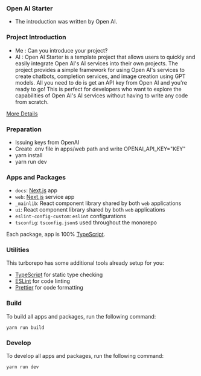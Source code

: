 ### Open AI Starter

- The introduction was written by Open AI.

### Project Introduction

- Me : Can you introduce your project?
- AI : Open AI Starter is a template project that allows users to quickly and easily integrate Open AI's AI services into their own projects. The project provides a simple framework for using Open AI's services to create chatbots, completion services, and image creation using GPT models. All you need to do is get an API key from Open AI and you're ready to go! This is perfect for developers who want to explore the capabilities of Open AI's AI services without having to write any code from scratch.

[More Details](https://openai-starter-docs.vercel.app/)

### Preparation

- Issuing keys from OpenAI
- Create .env file in apps/web path and write OPENAI_API_KEY="KEY"
- yarn install
- yarn run dev

### Apps and Packages

- `docs`: [Next.js](https://nextjs.org/) app
- `web`: [Next.js](https://nextjs.org/) service app
- `_mainlib`: React component library shared by both `web` applications
- `ui`: React component library shared by both `web` applications
- `eslint-config-custom`: `eslint` configurations
- `tsconfig`: `tsconfig.json`s used throughout the monorepo

Each package, app is 100% [TypeScript](https://www.typescriptlang.org/).

### Utilities

This turborepo has some additional tools already setup for you:

- [TypeScript](https://www.typescriptlang.org/) for static type checking
- [ESLint](https://eslint.org/) for code linting
- [Prettier](https://prettier.io) for code formatting

### Build

To build all apps and packages, run the following command:

```
yarn run build
```

### Develop

To develop all apps and packages, run the following command:

```
yarn run dev
```
